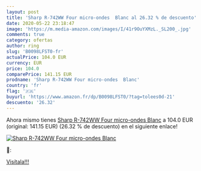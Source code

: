 ```yaml
---
layout: post
title: 'Sharp R-742WW Four micro-ondes  Blanc al 26.32 % de descuento'
date: 2020-05-22 23:18:47
image: 'https://m.media-amazon.com/images/I/41r9OuYXMzL._SL200_.jpg'
comments: true
category: ofertas
author: ring
slug: 'B0098LFST0-fr'
actualPrice: 104.0 EUR
currency: EUR
price: 104.0
comparePrice: 141.15 EUR
prodname: 'Sharp R-742WW Four micro-ondes  Blanc'
country: 'fr'
flag: '🇫🇷'
buyurl: 'https://www.amazon.fr/dp/B0098LFST0/?tag=tolees0d-21'
descuento: '26.32'
---
```


Ahora mismo tienes [Sharp R-742WW Four micro-ondes  Blanc](https://www.amazon.fr/dp/B0098LFST0/?tag=tolees0d-21) a 104.0 EUR (original: 141.15 EUR) (26.32 %  de descuento) en el siguiente enlace!

[![Sharp R-742WW Four micro-ondes  Blanc](https://m.media-amazon.com/images/I/41r9OuYXMzL._SL200_.jpg)](https://www.amazon.fr/dp/B0098LFST0/?tag=tolees0d-21)

🔎:


[Visítala!!!](https://www.amazon.fr/dp/B0098LFST0/?tag=tolees0d-21)
